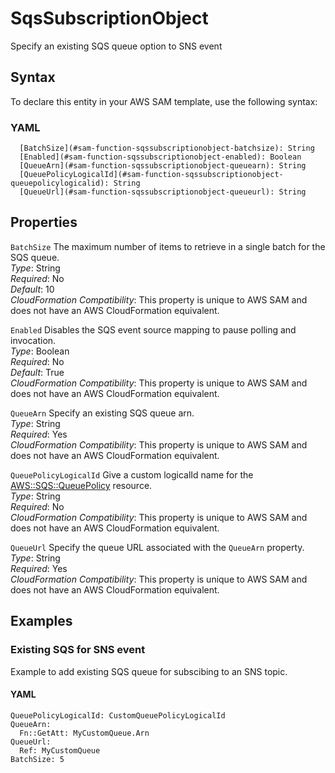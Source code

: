 # SqsSubscriptionObject<a name="sam-property-function-sqssubscriptionobject"></a>

Specify an existing SQS queue option to SNS event

## Syntax<a name="sam-property-function-sqssubscriptionobject-syntax"></a>

To declare this entity in your AWS SAM template, use the following syntax:

### YAML<a name="sam-property-function-sqssubscriptionobject-syntax.yaml"></a>

```
  [BatchSize](#sam-function-sqssubscriptionobject-batchsize): String
  [Enabled](#sam-function-sqssubscriptionobject-enabled): Boolean
  [QueueArn](#sam-function-sqssubscriptionobject-queuearn): String
  [QueuePolicyLogicalId](#sam-function-sqssubscriptionobject-queuepolicylogicalid): String
  [QueueUrl](#sam-function-sqssubscriptionobject-queueurl): String
```

## Properties<a name="sam-property-function-sqssubscriptionobject-properties"></a>

 `BatchSize`   <a name="sam-function-sqssubscriptionobject-batchsize"></a>
The maximum number of items to retrieve in a single batch for the SQS queue\.  
*Type*: String  
*Required*: No  
*Default*: 10  
*CloudFormation Compatibility*: This property is unique to AWS SAM and does not have an AWS CloudFormation equivalent\.

 `Enabled`   <a name="sam-function-sqssubscriptionobject-enabled"></a>
Disables the SQS event source mapping to pause polling and invocation\.  
*Type*: Boolean  
*Required*: No  
*Default*: True  
*CloudFormation Compatibility*: This property is unique to AWS SAM and does not have an AWS CloudFormation equivalent\.

 `QueueArn`   <a name="sam-function-sqssubscriptionobject-queuearn"></a>
Specify an existing SQS queue arn\.  
*Type*: String  
*Required*: Yes  
*CloudFormation Compatibility*: This property is unique to AWS SAM and does not have an AWS CloudFormation equivalent\.

 `QueuePolicyLogicalId`   <a name="sam-function-sqssubscriptionobject-queuepolicylogicalid"></a>
Give a custom logicalId name for the [AWS::SQS::QueuePolicy](https://docs.aws.amazon.com/AWSCloudFormation/latest/UserGuide/aws-resource-sqs-queuepolicy.html) resource\.  
*Type*: String  
*Required*: No  
*CloudFormation Compatibility*: This property is unique to AWS SAM and does not have an AWS CloudFormation equivalent\.

 `QueueUrl`   <a name="sam-function-sqssubscriptionobject-queueurl"></a>
Specify the queue URL associated with the `QueueArn` property\.  
*Type*: String  
*Required*: Yes  
*CloudFormation Compatibility*: This property is unique to AWS SAM and does not have an AWS CloudFormation equivalent\.

## Examples<a name="sam-property-function-sqssubscriptionobject--examples"></a>

### Existing SQS for SNS event<a name="sam-property-function-sqssubscriptionobject--examples--existing-sqs-for-sns-event"></a>

Example to add existing SQS queue for subscibing to an SNS topic\.

#### YAML<a name="sam-property-function-sqssubscriptionobject--examples--existing-sqs-for-sns-event--yaml"></a>

```
QueuePolicyLogicalId: CustomQueuePolicyLogicalId
QueueArn:
  Fn::GetAtt: MyCustomQueue.Arn
QueueUrl:
  Ref: MyCustomQueue
BatchSize: 5
```